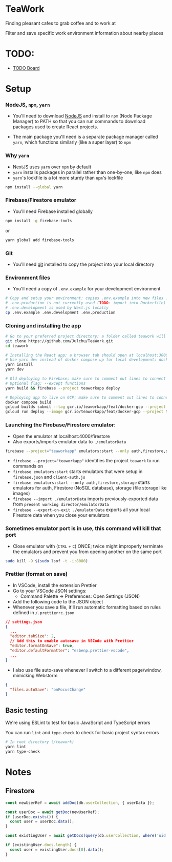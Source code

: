 # TeaWork

Finding pleasant cafes to grab coffee and to work at

Filter and save specific work environment information about nearby places

# TODO:

- [TODO Board](https://github.com/users/Julchu/projects/6)

# Setup

### NodeJS, `npm`, `yarn`

- You'll need to download [NodeJS](https://nodejs.org/en/) and install to `npm` (Node Package Manager) to PATH so that
  you can run commands to download packages used to create React projects.

- The main package you'll need is a separate package manager called `yarn`, which functions similarly (like a super
  layer) to `npm`

### Why `yarn`

- NextJS uses `yarn` over `npm` by default
- `yarn` installs packages in parallel rather than one-by-one, like `npm` does
- `yarn`'s lockfile is a lot more sturdy than `npm`'s lockfile

```bash
npm install --global yarn
```

### Firebase/Firestore emulator

- You'll need Firebase installed globally

```zsh
npm install -g firebase-tools
````

or

```zsh
yarn global add firebase-tools
```

### Git

- You'll need [git](https://git-scm.com/downloads) installed to copy the project into your local directory

### Environment files

- You'll need a copy of `.env.example` for your development environment

```zsh
# Copy and setup your environment: copies .env.example into new files .env.development and .env.production
# .env.production is not currently used (TODO: import into Dockerfile)
# .env.development is used by Next.js locally
cp .env.example .env.development .env.production
```

### Cloning and installing the app

```zsh
# Go to your preferred project directory; a folder called teawork will be added
git clone https://github.com/Julchu/TeaWork.git
cd teawork

# Installing the React app; a browser tab should open at localhost:3000
# Use yarn dev instead of docker compose up for local development; docker compose up will use real production environment
yarn install
yarn dev

# Old deploying to Firebase; make sure to comment out lines to connect emulators in /lib/firebase/client-app.ts before deploying
# Optional flag: --except functions
yarn build && firebase --project teaworkapp deploy

# Deploying app to live on GCP; make sure to comment out lines to connect emulators in /lib/firebase/client-app.ts before deploying
docker compose build
gcloud builds submit --tag gcr.io/teaworkapp/feat/docker-gcp --project teaworkapp
gcloud run deploy --image gcr.io/teaworkapp/feat/docker-gcp --project teaworkapp --platform managed
```

### Launching the Firebase/Firestore emulator:

- Open the emulator at localhost:4000/firestore
- Also exports/imports emulator data to `./emulatorData`

```zsh
firebase --project="teaworkapp" emulators:start --only auth,firestore,storage --export-on-exit ./emulatorData --import ./emulatorData
```

- `firebase --project="teaworkapp"` identifies the project `teawork` to run commands on
- `firebase emulators:start` starts emulators that were setup in `firebase.json` and `client-auth.js`
- `firebase emulators:start --only auth,firestore,storage` starts emulators for auth, Firestore (NoSQL database),
  storage (file storage like images)
- `firebase --import ./emulatorData` imports previously-exported data from `present working director/emulatorData`
- `firebase --export-on-exit ./emulatorData` exports all your local Firestore data when you close your emulators

### Sometimes emulator port is in use, this command will kill that port

- Close emulator with (`CTRL` + `C`) ONCE; twice might improperly terminate the emulators and prevent you from opening
  another on the same port

```zsh
sudo kill -9 $(sudo lsof -t -i:8080)
```

### Prettier (format on save)

- In VSCode, install the extension Prettier
- Go to your VSCode JSON settings:
    - Command Palette -> Preferences: Open Settings (JSON)
- Add the following code to the JSON object
- Whenever you save a file, it'll run automatic formatting based on rules defined in `/.prettierrc.json`

```json
// settings.json
{
  ...
  "editor.tabSize": 2,
  // Add this to enable autosave in VSCode with Prettier
  "editor.formatOnSave": true,
  "editor.defaultFormatter": "esbenp.prettier-vscode",
  ...
}
```

- I also use file auto-save whenever I switch to a different page/window, mimicking Webstorm

```json
{
  "files.autoSave": "onFocusChange"
}
```

## Basic testing

We're using ESLint to test for basic JavaScript and TypeScript errors

You can run `lint` and `type-check` to check for basic project syntax errors

```zsh
# In root directory (/teawork)
yarn lint
yarn type-check
```

# Notes

## Firestore

```ts
const newUserRef = await addDoc(db.userCollection, { userData });

const userDoc = await getDoc(newUserRef);
if (userDoc.exists()) {
  const user = userDoc.data();
}

const existingUser = await getDocs(query(db.userCollection, where('uid', '==', uid)));

if (existingUser.docs.length) {
  const user = existingUser.docs[0].data();
}
```